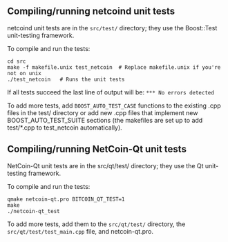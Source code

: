Compiling/running netcoind unit tests
------------------------------------

netcoind unit tests are in the `src/test/` directory; they
use the Boost::Test unit-testing framework.

To compile and run the tests:

	cd src
	make -f makefile.unix test_netcoin  # Replace makefile.unix if you're not on unix
	./test_netcoin   # Runs the unit tests

If all tests succeed the last line of output will be:
`*** No errors detected`

To add more tests, add `BOOST_AUTO_TEST_CASE` functions to the existing
.cpp files in the test/ directory or add new .cpp files that
implement new BOOST_AUTO_TEST_SUITE sections (the makefiles are
set up to add test/*.cpp to test_netcoin automatically).


Compiling/running NetCoin-Qt unit tests
---------------------------------------

NetCoin-Qt unit tests are in the src/qt/test/ directory; they
use the Qt unit-testing framework.

To compile and run the tests:

	qmake netcoin-qt.pro BITCOIN_QT_TEST=1
	make
	./netcoin-qt_test

To add more tests, add them to the `src/qt/test/` directory,
the `src/qt/test/test_main.cpp` file, and netcoin-qt.pro.
